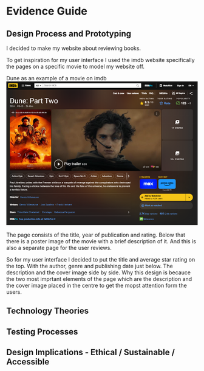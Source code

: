 # Evidence Guide

## Design Process and Prototyping
I decided to make my website about reviewing books.

To get inspiration for my user interface I used the imdb website specifically the pages on a specific movie to model my website off.

Dune as an example of a movie on imdb
![Html Dune as example of a movie on imdb](https://github.com/Random-Devil-with-internet/Year-12-3-Assignment/blob/main/Dune.png)

The page consists of the title, year of publication and rating. Below that there is a poster image of the movie with a brief description of it. And this is also a separate page for the user reviews.

So for my user interface I decided to put the title and average star rating on the top. With the author, genre and publishing date just below. The description and the cover image side by side. Why this design is becauce the two most imprtant elements of the page which are the description and the cover image placed in the centre to get the mopst attention form the users.

## Technology Theories

## Testing Processes

## Design Implications - Ethical / Sustainable / Accessible

